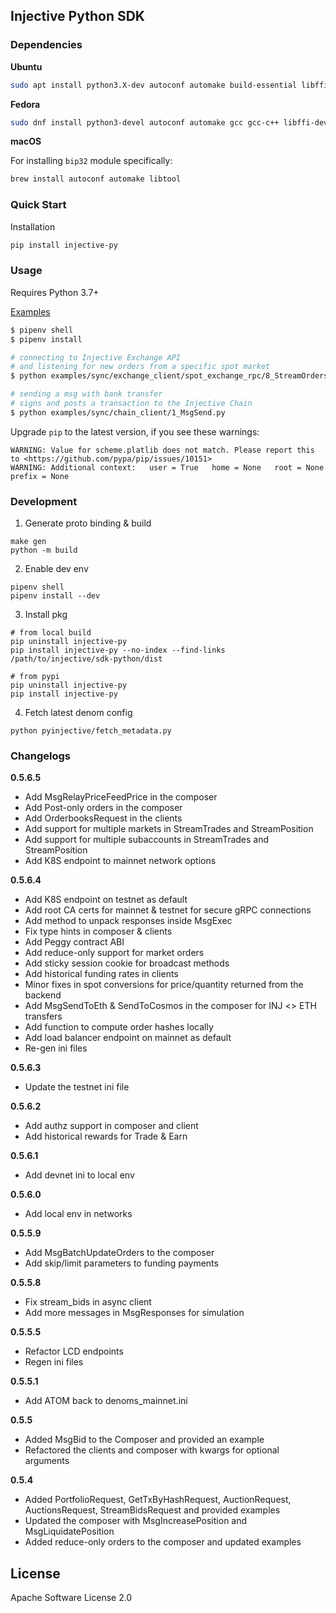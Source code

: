 ## Injective Python SDK

### Dependencies

**Ubuntu**
```bash
sudo apt install python3.X-dev autoconf automake build-essential libffi-dev libtool pkg-config
```
**Fedora**
```bash
sudo dnf install python3-devel autoconf automake gcc gcc-c++ libffi-devel libtool make pkgconfig
```

**macOS**

For installing `bip32` module specifically:

```bash
brew install autoconf automake libtool
```

### Quick Start
Installation
```bash
pip install injective-py
```

### Usage
Requires Python 3.7+

[Examples](https://github.com/InjectiveLabs/sdk-python/tree/master/examples)
```bash
$ pipenv shell
$ pipenv install

# connecting to Injective Exchange API
# and listening for new orders from a specific spot market
$ python examples/sync/exchange_client/spot_exchange_rpc/8_StreamOrders.py

# sending a msg with bank transfer
# signs and posts a transaction to the Injective Chain
$ python examples/sync/chain_client/1_MsgSend.py
```
Upgrade `pip` to the latest version, if you see these warnings:
  ```
  WARNING: Value for scheme.platlib does not match. Please report this to <https://github.com/pypa/pip/issues/10151>
  WARNING: Additional context:   user = True   home = None   root = None   prefix = None
  ```

### Development
1. Generate proto binding & build
  ```
  make gen
  python -m build
  ```

2. Enable dev env
  ```
  pipenv shell
  pipenv install --dev
  ```

3. Install pkg
  ```
  # from local build
  pip uninstall injective-py
  pip install injective-py --no-index --find-links /path/to/injective/sdk-python/dist

  # from pypi
  pip uninstall injective-py
  pip install injective-py
  ```

4. Fetch latest denom config
```
python pyinjective/fetch_metadata.py
```


### Changelogs
**0.5.6.5**
* Add MsgRelayPriceFeedPrice in the composer
* Add Post-only orders in the composer
* Add OrderbooksRequest in the clients
* Add support for multiple markets in StreamTrades and StreamPosition
* Add support for multiple subaccounts in StreamTrades and StreamPosition
* Add K8S endpoint to mainnet network options


**0.5.6.4**
* Add K8S endpoint on testnet as default
* Add root CA certs for mainnet & testnet for secure gRPC connections
* Add method to unpack responses inside MsgExec
* Fix type hints in composer & clients
* Add Peggy contract ABI
* Add reduce-only support for market orders
* Add sticky session cookie for broadcast methods
* Add historical funding rates in clients
* Minor fixes in spot conversions for price/quantity returned from the backend
* Add MsgSendToEth & SendToCosmos in the composer for INJ <> ETH transfers
* Add function to compute order hashes locally
* Add load balancer endpoint on mainnet as default
* Re-gen ini files

**0.5.6.3**
* Update the testnet ini file

**0.5.6.2**
* Add authz support in composer and client
* Add historical rewards for Trade & Earn

**0.5.6.1**
* Add devnet ini to local env

**0.5.6.0**
* Add local env in networks

**0.5.5.9**
* Add MsgBatchUpdateOrders to the composer
* Add skip/limit parameters to funding payments

**0.5.5.8**
* Fix stream_bids in async client
* Add more messages in MsgResponses for simulation

**0.5.5.5**
* Refactor LCD endpoints
* Regen ini files

**0.5.5.1**
* Add ATOM back to denoms_mainnet.ini

**0.5.5**
* Added MsgBid to the Composer and provided an example
* Refactored the clients and composer with kwargs for optional arguments

**0.5.4**
* Added PortfolioRequest, GetTxByHashRequest, AuctionRequest, AuctionsRequest, StreamBidsRequest and provided examples
* Updated the composer with MsgIncreasePosition and MsgLiquidatePosition
* Added reduce-only orders to the composer and updated examples



## License

Apache Software License 2.0
